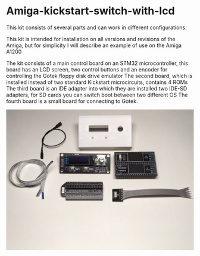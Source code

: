 # Amiga-kickstart-switch-with-lcd

This kit consists of several parts and can work in different configurations.

This kit is intended for installation on all versions and revisions of the Amiga, but for simplicity I will describe an example of use on the Amiga A1200

The kit consists of a main control board on an STM32 microcontroller, this board has an LCD screen, two control buttons and an encoder for controlling the Gotek floppy disk drive emulator 
The second board, which is installed instead of two standard Kickstart microcircuits, contains 4 ROMs
The third board is an IDE adapter into which they are installed two IDE-SD adapters, for SD cards you can switch boot between two different OS
The fourth board is a small board for connecting to Gotek.

![Kit](https://github.com/JV-Soft/Amiga-kickstart-switch-with-lcd/blob/main/Pictures/1705765117936.jpg)
